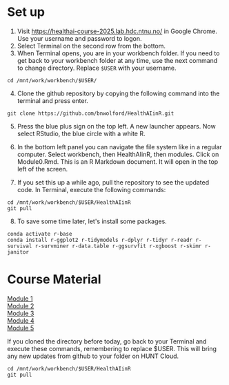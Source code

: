 # Set up

1. Visit https://healthai-course-2025.lab.hdc.ntnu.no/ in Google Chrome. Use your username and password to logon.  
2. Select Terminal on the second row from the bottom.  
3. When Terminal opens, you are in your workbench folder. If you need to get back to your workbench folder at any time, use the next command to change directory. Replace `$USER` with your username.  

```
cd /mnt/work/workbench/$USER/
```  

4. Clone the github repository by copying the following command into the terminal and press enter.  

```
git clone https://github.com/bnwolford/HealthAIinR.git
```

5. Press the blue plus sign on the top left. A new launcher appears. Now select RStudio, the blue circle with a white R.
6. In the bottom left panel you can navigate the file system like in a regular computer. Select workbench, then HealthAIinR, then modules. Click on Module0.Rmd. This is an R Markdown document. It will open in the top left of the screen.

7. If you set this up a while ago, pull the repository to see the updated code. In Terminal, execute the following commands:
```
cd /mnt/work/workbench/$USER/HealthAIinR
git pull
```

8. To save some time later, let's install some packages. 

```
conda activate r-base
conda install r-ggplot2 r-tidymodels r-dplyr r-tidyr r-readr r-survival r-survminer r-data.table r-ggsurvfit r-xgboost r-skimr r-janitor
```

# Course Material  
[Module 1](https://github.com/bnwolford/HealthAIinR/blob/main/modules/Module1.Rmd)  
[Module 2](https://github.com/bnwolford/HealthAIinR/blob/main/modules/Module2.Rmd)  
[Module 3](https://github.com/bnwolford/HealthAIinR/blob/main/modules/Module3.Rmd)  
[Module 4](https://github.com/bnwolford/HealthAIinR/blob/main/modules/Module4.Rmd)  
[Module 5](https://github.com/bnwolford/HealthAIinR/blob/main/modules/Module5.Rmd)  

If you cloned the directory before today, go back to your Terminal and execute these commands, remembering to replace $USER. This will bring any new updates from github to your folder on HUNT Cloud.  
```
cd /mnt/work/workbench/$USER/HealthAIinR
git pull
```  
